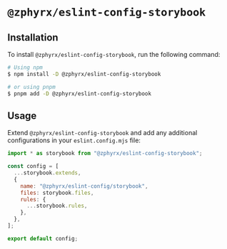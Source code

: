 # `@zphyrx/eslint-config-storybook`

## Installation

To install `@zphyrx/eslint-config-storybook`, run the following command:

```sh
# Using npm
$ npm install -D @zphyrx/eslint-config-storybook

# or using pnpm
$ pnpm add -D @zphyrx/eslint-config-storybook
```

## Usage

Extend `@zphyrx/eslint-config-storybook` and add any additional configurations in your `eslint.config.mjs` file:

```mjs
import * as storybook from "@zphyrx/eslint-config-storybook";

const config = [
  ...storybook.extends,
  {
    name: "@zphyrx/eslint-config/storybook",
    files: storybook.files,
    rules: {
      ...storybook.rules,
    },
  },
];

export default config;
```
